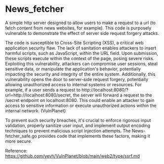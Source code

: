 # News_fetcher

A simple http server designed to allow users to make a request to a url (to fetch content from news websites, for example). This code is purposely vulnerable to demonstrate the effect of server side request forgery attacks.

The code is susceptible to Cross-Site Scripting (XSS), a critical web application security flaw. The lack of sanitation enables attackers to insert harmful scripts, such as JavaScript, within the URL field. Upon submission, these scripts execute within the context of the page, posing severe risks. Exploiting this vulnerability, attackers can compromise user sessions, steal sensitive data, or manipulate the application's behavior, potentially impacting the security and integrity of the entire system. Additionally, this vulnerability opens the door to server-side request forgery, potentially allowing unauthorized access to internal systems or resources. For example, if a user sends a request to http://localhost:8080/?url=http://localhost:8080/secret, the server will forward a request to the /secret endpoint on localhost:8080. This could enable an attacker to gain access to sensitive information or execute unauthorized actions within the internal network. (VulnPlanet)

To prevent such security breaches, it's crucial to enforce rigorous input validation, properly sanitize user input, and implement output encoding techniques to prevent malicious script injection attempts. The News-fetcher_safe.go provides code that implements these factors, making it more secure.

Reference: https://github.com/yevh/VulnPlanet/blob/main/web2/type/ssrf.md
